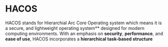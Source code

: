 # HACOS
HACOS stands for Hierarchial Arc Core Operating system which means it is a secure, and lightweight operating system** designed for modern computing environments. With an emphasis on **security**, **performance**, and **ease of use**, HACOS incorporates a **hierarchical task-based structure**
